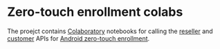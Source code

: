 # Zero-touch enrollment colabs

The proejct contains [Colaboratory](https://research.google.com/colaboratory/) notebooks for calling the [reseller](https://developers.google.com/zero-touch/guides/how-it-works) and [customer](https://developers.google.com/zero-touch/guides/customer/how-it-works) APIs for [Android zero-touch enrollment](https://developers.google.com/zero-touch).
